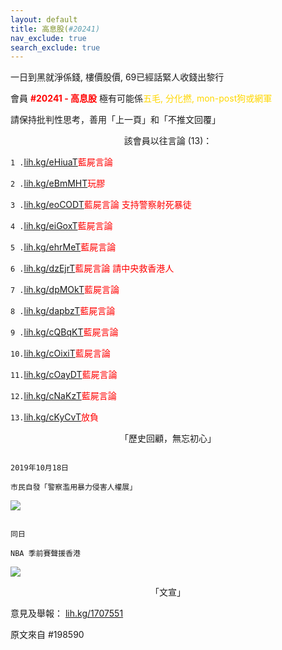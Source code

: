 ```yaml
---
layout: default
title: 高息股(#20241)
nav_exclude: true
search_exclude: true
---
```


<p style="violet;">一日到黑就淨係錢, 樓價股價, 69已經話緊人收錢出黎行</p>

會員  <a style="color:red"><b>#20241 - 高息股</b></a> 極有可能係<a style="color:gold">五毛, 分化撚, mon-post狗或網軍</a>

請保持批判性思考，善用「上一頁」和「不推文回覆」


<p align="center">該會員以往言論 (13)：</p>

`1 .`<a href="lih.kg/eHiuaT">lih.kg/eHiuaT</a><a style="color:red">藍屍言論</a>

`2 .`<a href="lih.kg/eBmMHT">lih.kg/eBmMHT</a><a style="color:red">玩膠</a>

`3 .`<a href="lih.kg/eoCODT">lih.kg/eoCODT</a><a style="color:red">藍屍言論 支持警察射死暴徒</a>

`4 .`<a href="lih.kg/eiGoxT">lih.kg/eiGoxT</a><a style="color:red">藍屍言論</a>

`5 .`<a href="lih.kg/ehrMeT">lih.kg/ehrMeT</a><a style="color:red">藍屍言論</a>

`6 .`<a href="lih.kg/dzEjrT">lih.kg/dzEjrT</a><a style="color:red">藍屍言論 請中央救香港人</a>

`7 .`<a href="lih.kg/dpMOkT">lih.kg/dpMOkT</a><a style="color:red">藍屍言論</a>

`8 .`<a href="lih.kg/dapbzT">lih.kg/dapbzT</a><a style="color:red">藍屍言論</a>

`9 .`<a href="lih.kg/cQBqKT">lih.kg/cQBqKT</a><a style="color:red">藍屍言論</a>

`10.`<a href="lih.kg/cOixiT">lih.kg/cOixiT</a><a style="color:red">藍屍言論</a>

`11.`<a href="lih.kg/cOayDT">lih.kg/cOayDT</a><a style="color:red">藍屍言論</a>

`12.`<a href="lih.kg/cNaKzT">lih.kg/cNaKzT</a><a style="color:red">藍屍言論</a>

`13.`<a href="lih.kg/cKyCvT">lih.kg/cKyCvT</a><a style="color:red">放負</a>


<p align="center">「歷史回顧，無忘初心」</p>

```

2019年10月18日

市民自發「警察濫用暴力侵害人權展」

```

![](https://na.cx/i/fqAiO8W.png)



```

同日

NBA 季前賽聲援香港

```

![](https://na.cx/i/21F3fPA.jpg)


<p align="center">「文宣」</p>


意見及舉報： [lih.kg/1707551](lih.kg/1707551)


原文來自 #198590
